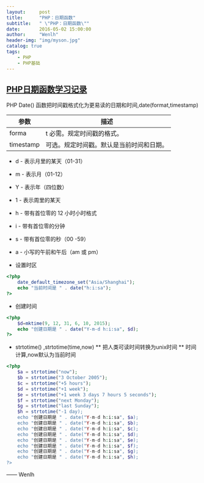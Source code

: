 ```yaml
---
layout:     post
title:      "PHP：日期函数"
subtitle:   " \"PHP：日期函数\""
date:       2016-05-02 15:00:00
author:     "Wenlh"
header-img: "img/myson.jpg"
catalog: true
tags:
    - PHP
    - PHP基础
---
```


## [PHP日期函数学习记录](http://www.w3school.com.cn/php/php_date.asp)  

PHP Date() 函数把时间戳格式化为更易读的日期和时间,date(format,timestamp)

参数|	描述
----|----
forma|t	必需。规定时间戳的格式。
timestamp|	可选。规定时间戳。默认是当前时间和日期。

* d - 表示月里的某天（01-31）
* m - 表示月（01-12）
* Y - 表示年（四位数）
* 1 - 表示周里的某天
* h - 带有首位零的 12 小时小时格式
* i - 带有首位零的分钟
* s - 带有首位零的秒（00 -59）
* a - 小写的午前和午后（am 或 pm）

* 设置时区

```php
<?php
	date_default_timezone_set("Asia/Shanghai");
	echo "当前时间是 " . date("h:i:sa");
?>
```
* 创建时间

```php
<?php
	$d=mktime(9, 12, 31, 6, 10, 2015);
	echo "创建日期是 " . date("Y-m-d h:i:sa", $d);
?>
```

*  strtotime() ,strtotime(time,now)
** 把人类可读时间转换为unix时间
** 时间计算,now默认为当前时间

```php
<?php
	$a = strtotime("now");
	$b = strtotime("3 October 2005");
	$c = strtotime("+5 hours");
	$d = strtotime("+1 week");
	$e = strtotime("+1 week 3 days 7 hours 5 seconds");
	$f = strtotime("next Monday");
	$g = strtotime("last Sunday");
	$h = strtotime("-1 day);
	echo "创建日期是 " . date("Y-m-d h:i:sa", $a);
	echo "创建日期是 " . date("Y-m-d h:i:sa", $b);
	echo "创建日期是 " . date("Y-m-d h:i:sa", $c);
	echo "创建日期是 " . date("Y-m-d h:i:sa", $d);
	echo "创建日期是 " . date("Y-m-d h:i:sa", $e);
	echo "创建日期是 " . date("Y-m-d h:i:sa", $f);
	echo "创建日期是 " . date("Y-m-d h:i:sa", $g);
	echo "创建日期是 " . date("Y-m-d h:i:sa", $h);
?>
```
—— Wenlh

